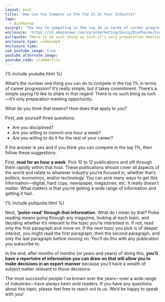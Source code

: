 ```yaml
---
layout: post
title: 'How Can You Compete in the Top 1% in Your Industry?'
tags:
  - BioPharma
excerpt: 'The key to competing in the top 1% in terms of career progression involves reading the right material and doing it over and over again. Here’s what I mean.'
enclosure: 'https://s3.amazonaws.com/vyralmarketing/Govig/BioPharma/Videos/2017/How+Can+You+Compete+in+the+Top+1%2525+in+Your+Industry%253F.mp4'
pullquote: There is no such thing as luck—it’s only preparation meeting opportunity.
enclosure_type: video/mp4
enclosure_time:
use_youtube_image: true
youtube_alternate_image:
youtube_code: slaHA0cIzlo
---
```



{% include youtube.html %}

What’s the number one thing you can do to compete in the top 1% in terms of career progression? It’s really simple, but it takes commitment. There’s a simple saying I’d like to share in that regard: There is no such thing as luck—it’s only preparation meeting opportunity.

What do you think that means? How does that apply to you?

First, ask yourself three questions:

* Are you disciplined?
* Are you willing to commit one hour a week?
* Are you willing to do it for the rest of your career?

If the answer is yes and if you think you can compete in the top 1%, then follow these suggestions.

First, **read for an hour a week**. Pick 10 to 12 publications and sift through them rapidly within that hour. These publications should cover all aspects of the world and relate to whatever industry you’re focused in, whether that’s politics, economics, and/or technology. You can pick many ways to get this information—digital, hard copy, newspaper, magazines, etc. It really doesn’t matter. What matters is that you’re getting a wide range of information and getting it fast.

{% include pullquote.html %}

Next, **‘pulse-read’ through that information.** What do I mean by that? Pulse reading means going through any magazine, looking at each topic, and deciding whether it’s relevant to the topic you’re interested in. If not, read only the first paragraph and move on. If the next topic you pick is of deeper interest, you might read the first paragraph, then the second paragraph, and only the last paragraph before moving on. You’ll do this with any publication you subscribe to.

In the end, after months of months (or years and years) of doing this, **you’ll have a repertoire of information you can draw on that will allow you to make decisions in an expert manner** because you’ll have a wealth of subject matter relevant to those decisions.

The most successful people I’ve known over the years—over a wide range of industries—have always been avid readers. If you have any questions about this topic, please feel free to reach out to us. We’d be happy to speak with you!
